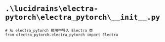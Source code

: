 # `.\lucidrains\electra-pytorch\electra_pytorch\__init__.py`

```
# 从 electra_pytorch 模块中导入 Electra 类
from electra_pytorch.electra_pytorch import Electra
```